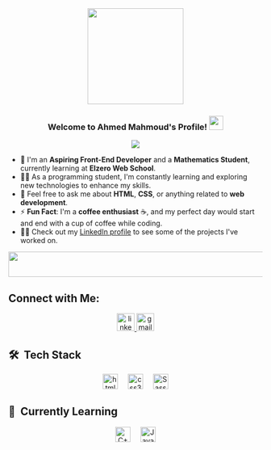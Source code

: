 <div align="center">
  <!-- Profile Image -->
<img width="190" align="center" src="https://media.giphy.com/media/78XCFBGOlS6keY1Bil/giphy.gif">

  <!-- Welcome Text and Typing Animation -->
  <h3>Welcome to Ahmed Mahmoud's Profile! <img src="https://media.giphy.com/media/hvRJCLFzcasrR4ia7z/giphy.gif" width="28"></h3>

  <p align="center">
    <a href="https://github.com/DenverCoder1/readme-typing-svg">
      <img src="https://readme-typing-svg.herokuapp.com/?lines=Aspiring%20Front%20End%20Developer%20;Mathematics%20Student&font=Fira%20Code&center=true&width=440&height=45&color=f75c7e&vCenter=true&size=22">
    </a>
  </p>
</div>

<!-- Profile Information -->
- 🏢 I'm an **Aspiring Front-End Developer** and a **Mathematics Student**, currently learning at **Elzero Web School**.
- 👨‍💻 As a programming student, I'm constantly learning and exploring new technologies to enhance my skills.  
- 💬 Feel free to ask me about **HTML**, **CSS**, or anything related to **web development**.  
- ⚡ **Fun Fact**: I'm a **coffee enthusiast** ☕, and my perfect day would start and end with a cup of coffee while coding.  
- 👨‍💻 Check out my [LinkedIn profile](https://www.linkedin.com/in/ahmed-mahmoud-mmd1) to see some of the projects I've worked on.

<div align="center">
  <img src="https://github.com/Govindv7555/Govindv7555/blob/main/49e76e0596857673c5c80c85b84394c1.gif" width="1000px" height="50px">
</div>

## Connect with Me:
<div align="center">
  <a href="https://www.linkedin.com/in/ahmed-mahmoud-mmd1" target="_blank">
     <img src="https://img.shields.io/static/v1?message=LinkedIn&logo=linkedin&label=&color=0077B5&logoColor=white&labelColor=&style=for-the-badge" height="35" alt="linkedin logo" />
  </a>
  <a href="mailto:your-email@gmail.com" target="_blank">
    <img src="https://img.shields.io/static/v1?message=Gmail&logo=gmail&label=&color=D14836&logoColor=white&labelColor=&style=for-the-badge" height="35" alt="gmail logo" />
  </a>
</div>

## 🛠 &nbsp;Tech Stack
<div align="center">
  <img src="https://cdn.jsdelivr.net/gh/devicons/devicon/icons/html5/html5-original.svg" height="30" alt="html5 logo" />
  <img width="12" />
  <img src="https://cdn.jsdelivr.net/gh/devicons/devicon/icons/css3/css3-original.svg" height="30" alt="css3 logo" />
  <img width="12" />
  <img src="https://cdn.jsdelivr.net/gh/devicons/devicon/icons/sass/sass-original.svg" height="30" alt="Sass logo" />
</div>

## 📘 &nbsp;Currently Learning 
<div align="center">
  <img src="https://cdn.jsdelivr.net/gh/devicons/devicon/icons/cplusplus/cplusplus-original.svg" height="30" alt="C++ logo" />
  <img width="12" />
  <img src="https://cdn.jsdelivr.net/gh/devicons/devicon/icons/javascript/javascript-original.svg" height="30" alt="JavaScript logo" />
</div>


